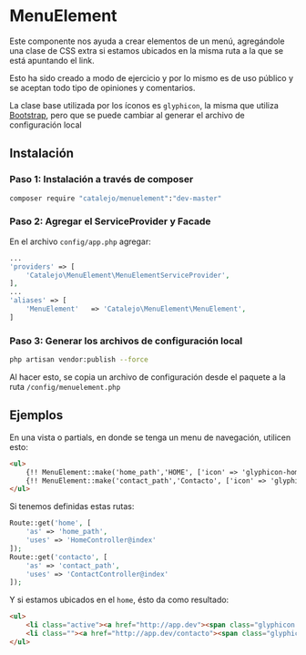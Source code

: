 # MenuElement
Este componente nos ayuda a crear elementos de un menú, agregándole una clase de CSS extra si estamos ubicados en la misma ruta a la que se está apuntando el link.

Esto ha sido creado a modo de ejercicio y por lo mismo es de uso público y se aceptan todo tipo de opiniones y comentarios.

La clase base utilizada por los íconos es `glyphicon`, la misma que utiliza [Bootstrap](http://getbootstrap.com/), pero que se puede cambiar al generar el archivo de configuración local
## Instalación
### Paso 1: Instalación a través de composer
```bash
composer require "catalejo/menuelement":"dev-master"
```
### Paso 2: Agregar el ServiceProvider y Facade
En el archivo `config/app.php` agregar:
```php
...
'providers' => [
    'Catalejo\MenuElement\MenuElementServiceProvider',
],
...
'aliases' => [
    'MenuElement'   => 'Catalejo\MenuElement\MenuElement',
]
```
### Paso 3: Generar los archivos de configuración local
```bash
php artisan vendor:publish --force
```
Al hacer esto, se copia un archivo de configuración desde el paquete a la ruta `/config/menuelement.php`
## Ejemplos
En una vista o partials, en donde se tenga un menu de navegación, utilicen esto:
```html
<ul>
    {!! MenuElement::make('home_path','HOME', ['icon' => 'glyphicon-home']) !!}
    {!! MenuElement::make('contact_path','Contacto', ['icon' => 'glyphicon-envelope']) !!}
</ul>
```
Si tenemos definidas estas rutas:
```php
Route::get('home', [
    'as' => 'home_path',
    'uses' => 'HomeController@index'
]);
Route::get('contacto', [
    'as' => 'contact_path',
    'uses' => 'ContactController@index'
]);
``` 
Y si estamos ubicados en el `home`, ésto da como resultado:
```html
<ul>
    <li class="active"><a href="http://app.dev"><span class="glyphicon glyphicon-home" aria-hidden="true"></span>HOME</a></li>
    <li class=""><a href="http://app.dev/contacto"><span class="glyphicon glyphicon-envelope" aria-hidden="true"></span>Contacto</a></li>
</ul>
```

